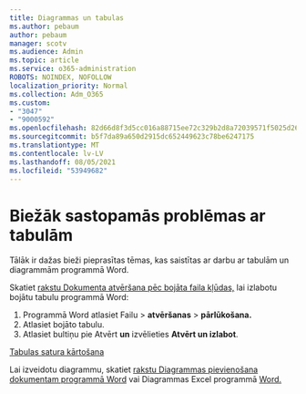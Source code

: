 ```yaml
---
title: Diagrammas un tabulas
ms.author: pebaum
author: pebaum
manager: scotv
ms.audience: Admin
ms.topic: article
ms.service: o365-administration
ROBOTS: NOINDEX, NOFOLLOW
localization_priority: Normal
ms.collection: Adm_O365
ms.custom:
- "3047"
- "9000592"
ms.openlocfilehash: 82d66d8f3d5cc016a88715ee72c329b2d8a72039571f5025d267339e9f3126a6
ms.sourcegitcommit: b5f7da89a650d2915dc652449623c78be6247175
ms.translationtype: MT
ms.contentlocale: lv-LV
ms.lasthandoff: 08/05/2021
ms.locfileid: "53949682"
---
```

# <a name="common-issues-with-tables"></a>Biežāk sastopamās problēmas ar tabulām 

Tālāk ir dažas bieži pieprasītas tēmas, kas saistītas ar darbu ar tabulām un diagrammām programmā Word.

Skatiet [rakstu Dokumenta atvēršana pēc bojāta faila kļūdas,](https://support.office.com/article/47df9d48-2165-4411-a699-1786ac734bc3) lai izlabotu bojātu tabulu programmā Word:

 1. Programmā Word atlasiet Failu  >  **atvēršanas**  >  **pārlūkošana.**
 2. Atlasiet bojāto tabulu.
 3. Atlasiet bultiņu pie Atvērt **un** izvēlieties **Atvērt un izlabot**.

[Tabulas satura kārtošana](https://support.office.com/article/F8392477-4613-49CD-ABA6-7C2E48F1D91F)

Lai izveidotu diagrammu, skatiet [rakstu Diagrammas pievienošana dokumentam programmā Word](https://support.office.com/article/ff48e3eb-5e04-4368-a39e-20df7c798932) vai Diagrammas Excel programmā [Word.](https://support.office.com/article/11A7D2F0-4487-4A9B-BBC6-D50916CD4A57)